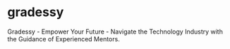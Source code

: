 # gradessy
Gradessy - Empower Your Future - Navigate the Technology Industry with the Guidance of Experienced Mentors.
